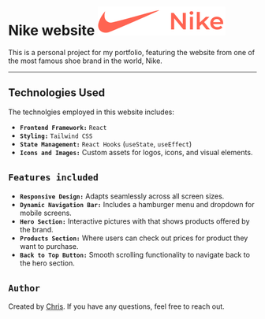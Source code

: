 # Nike website ![Logo](/src/assets/images/header-logo.svg)


This is a personal project for my portfolio, featuring the website from one of the most famous shoe brand in the world, Nike.

---

## Technologies Used

The technolgies employed in this website includes:

- **`Frontend Framework:`** `React`
- **`Styling:`** `Tailwind CSS`
- **`State Management:`** `React Hooks` (`useState`, `useEffect`)
- **`Icons and Images:`** Custom assets for logos, icons, and visual elements.

## `Features included`

- **`Responsive Design:`** Adapts seamlessly across all screen sizes.
- **`Dynamic Navigation Bar:`** Includes a hamburger menu and dropdown for mobile screens.
- **`Hero Section:`** Interactive pictures with that shows products offered by the brand.
- **`Products Section:`** Where users can check out prices for product they want to purchase.
- **`Back to Top Button:`** Smooth scrolling functionality to navigate back to the hero section.

## `Author`

Created by [Chris](https://linktr.ee/iam_chris). If you have any questions, feel free to reach out.
